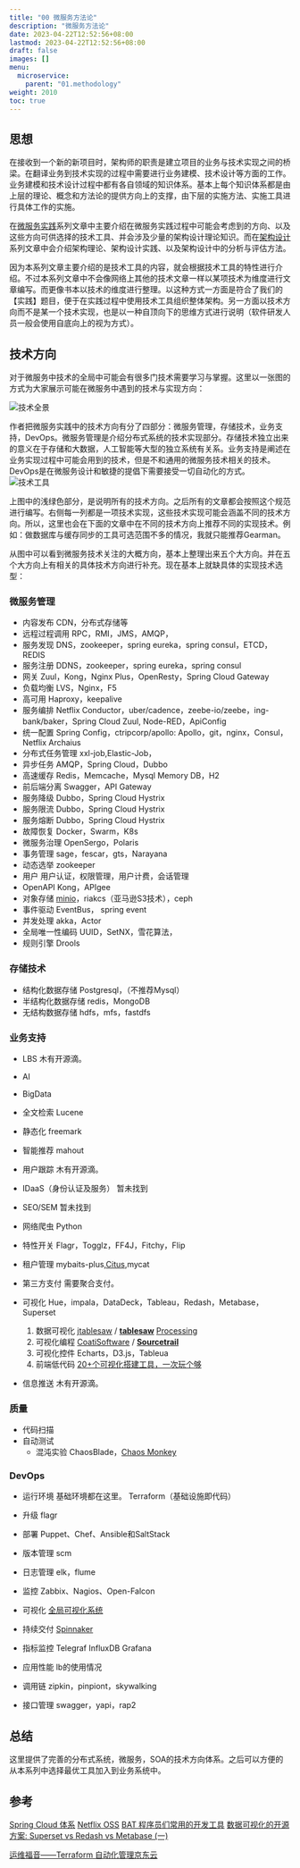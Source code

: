 ```yaml
---
title: "00 微服务方法论"
description: "微服务方法论"
date: 2023-04-22T12:52:56+08:00
lastmod: 2023-04-22T12:52:56+08:00
draft: false
images: []
menu:
  microservice:
    parent: "01.methodology"
weight: 2010
toc: true
---
```


## 思想

在接收到一个新的新项目时，架构师的职责是建立项目的业务与技术实现之间的桥梁。在翻译业务到技术实现的过程中需要进行业务建模、技术设计等方面的工作。业务建模和技术设计过程中都有各自领域的知识体系。基本上每个知识体系都是由上层的理论、概念和方法论的提供方向上的支撑，由下层的实施方法、实施工具进行具体工作的实施。

在[微服务实践](https://www.jianshu.com/c/90fcbc52ce97)系列文章中主要介绍在微服务实践过程中可能会考虑到的方向、以及这些方向可供选择的技术工具、并会涉及少量的架构设计理论知识。而在[架构设计](https://www.jianshu.com/c/753debf1423d)系列文章中会介绍架构理论、架构设计实践、以及架构设计中的分析与评估方法。

因为本系列文章主要介绍的是技术工具的内容，就会根据技术工具的特性进行介绍。不过本系列文章中不会像网络上其他的技术文章一样以某项技术为维度进行文章编写。而更像书本以技术的维度进行整理。以这种方式一方面是符合了我们的【实践】题目，便于在实践过程中使用技术工具组织整体架构。另一方面以技术方向而不是某一个技术实现，也是以一种自顶向下的思维方式进行说明（软件研发人员一般会使用自底向上的视为方式）。

## 技术方向

对于微服务中技术的全局中可能会有很多门技术需要学习与掌握。这里以一张图的方式为大家展示可能在微服务中遇到的技术与实现方向：

![技术全景](images/01-00-01.webp)

作者把微服务实践中的技术方向有分了四部分：微服务管理，存储技术，业务支持，DevOps。微服务管理是介绍分布式系统的技术实现部分。存储技术独立出来的意义在于存储和大数据，人工智能等大型的独立系统有关系。业务支持是阐述在业务实现过程中可能会用到的技术，但是不和通用的微服务技术相关的技术。DevOps是在微服务设计和敏捷的提倡下需要接受一切自动化的方式。
![技术工具](images/01-00-02.webp)

上图中的浅绿色部分，是说明所有的技术方向。之后所有的文章都会按照这个规范进行编写。右侧每一列都是一项技术实现，这些技术实现可能会涵盖不同的技术方向。所以，这里也会在下面的文章中在不同的技术方向上推荐不同的实现技术。例如：做数据库与缓存同步的工具可选范围不多的情况，我就只能推荐Gearman。

从图中可以看到微服务技术关注的大概方向，基本上整理出来五个大方向。并在五个大方向上有相关的具体技术方向进行补充。现在基本上就缺具体的实现技术选型：
### 微服务管理
- 内容发布
CDN，分布式存储等
- 远程过程调用
RPC，RMI，JMS，AMQP，
- 服务发现
DNS，zookeeper，spring eureka，spring consul，ETCD，REDIS
- 服务注册
DDNS，zookeeper，spring eureka，spring consul
- 网关
Zuul，Kong，Nginx Plus，OpenResty，Spring Cloud Gateway
- 负载均衡
LVS，Nginx，F5
- 高可用
Haproxy，keepalive
- 服务编排
Netflix Conductor，uber/cadence，zeebe-io/zeebe，ing-bank/baker，Spring Cloud Zuul, Node-RED，ApiConfig
- 统一配置
Spring Config，ctripcorp/apollo: Apollo，git，nginx，Consul，Netflix Archaius
- 分布式任务管理
xxl-job,Elastic-Job，
- 异步任务
AMQP，Spring Cloud，Dubbo
- 高速缓存
Redis，Memcache，Mysql Memory DB，H2
- 前后端分离
Swagger，API Gateway
- 服务降级
Dubbo，Spring Cloud Hystrix
- 服务限流
Dubbo，Spring Cloud Hystrix
- 服务熔断
Dubbo，Spring Cloud Hystrix
- 故障恢复
Docker，Swarm，K8s
- 微服务治理
OpenSergo，Polaris
- 事务管理
sage，fescar，gts，Narayana
- 动态选举
zookeeper
- 用户
   用户认证，权限管理，用户计费，会话管理
- OpenAPI
Kong，APIgee
- 对象存储
[minio](https://github.com/minio/minio)，riakcs（亚马逊S3技术），ceph
- 事件驱动
EventBus， spring event
- 并发处理
akka，Actor
- 全局唯一性编码
UUID，SetNX，雪花算法，
- 规则引擎
Drools
### 存储技术
- 结构化数据存储
Postgresql，（不推荐Mysql）
- 半结构化数据存储
redis，MongoDB
- 无结构数据存储
hdfs，mfs，fastdfs
### 业务支持
- LBS
木有开源滴。
- AI
- BigData
- 全文检索
Lucene
- 静态化
freemark
- 智能推荐
mahout
- 用户跟踪
木有开源滴。
- IDaaS（身份认证及服务）
暂未找到
- SEO/SEM
暂未找到
- 网络爬虫
Python
- 特性开关
Flagr，Togglz，FF4J，Fitchy，Flip
- 租户管理
mybaits-plus,[Citus](https://docs.citusdata.com/en/v7.5/get_started/tutorial_multi_tenant.html),mycat
- 第三方支付
需要聚合支付。
- 可视化
Hue，impala，DataDeck，Tableau，Redash，Metabase，Superset 
    1. 数据可视化
[jtablesaw](https://github.com/jtablesaw) / **[tablesaw](https://github.com/jtablesaw/tablesaw)**
[Processing](http://processing.org/)
   2. 可视化编程
[CoatiSoftware](https://github.com/CoatiSoftware) / **[Sourcetrail](https://github.com/CoatiSoftware/Sourcetrail)**
    3. 可视化控件
Echarts，D3.js，Tableua
    4. 前端低代码
[20+个可视化搭建工具，一次玩个够](https://jishuin.proginn.com/p/763bfbd3546a) 

- 信息推送
木有开源滴。

### 质量
- 代码扫描
- 自动测试
  - 混沌实验 
ChaosBlade，[Chaos Monkey](https://github.com/Netflix/chaosmonkey)
### DevOps
- 运行环境
基础环境都在这里。
Terraform（基础设施即代码）

- 升级
flagr
- 部署
Puppet、Chef、Ansible和SaltStack
- 版本管理
scm
- 日志管理
elk，flume
- 监控
Zabbix、Nagios、Open-Falcon
- 可视化
[全局可视化系统](https://medium.com/netflix-techblog/flux-a-new-approach-to-system-intuition-cf428b7316ec)
- 持续交付
 [Spinnaker](https://www.debian.cn/archives/2577)
- 指标监控
Telegraf InfluxDB Grafana
- 应用性能
lb的使用情况
- 调用链
zipkin，pinpiont，skywalking
- 接口管理
swagger，yapi，rap2

## 总结

这里提供了完善的分布式系统，微服务，SOA的技术方向体系。之后可以方便的从本系列中选择最优工具加入到业务系统中。

## 参考
[Spring Cloud 体系](https://spring.io/projects/spring-cloud)
[Netflix OSS](https://netflix.github.io/)
[BAT 程序员们常用的开发工具](https://www.infoq.cn/article/yeQU4f_BujTYCMxaXNFc)
[数据可视化的开源方案: Superset vs Redash vs Metabase (一)](https://www.cnblogs.com/felixzh/p/9094694.html)

[运维福音——Terraform 自动化管理京东云](https://www.infoq.cn/article/lWLRpTIyX16zAuDFwyjP)
